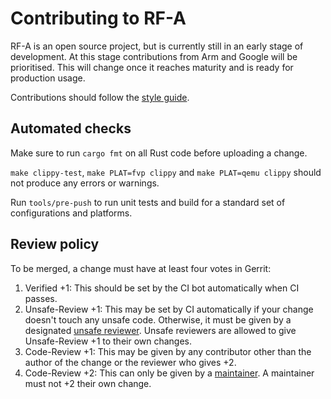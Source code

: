 # Contributing to RF-A

RF-A is an open source project, but is currently still in an early stage of development. At this
stage contributions from Arm and Google will be prioritised. This will change once it reaches
maturity and is ready for production usage.

Contributions should follow the [style guide](style-guide.md).

## Automated checks

Make sure to run `cargo fmt` on all Rust code before uploading a change.

`make clippy-test`, `make PLAT=fvp clippy` and `make PLAT=qemu clippy` should not produce any errors
or warnings.

Run `tools/pre-push` to run unit tests and build for a standard set of configurations and platforms.

## Review policy

To be merged, a change must have at least four votes in Gerrit:

1. Verified +1: This should be set by the CI bot automatically when CI passes.
2. Unsafe-Review +1: This may be set by CI automatically if your change doesn't touch any unsafe
   code. Otherwise, it must be given by a designated [unsafe reviewer][unsafe-reviewers]. Unsafe
   reviewers are allowed to give Unsafe-Review +1 to their own changes.
3. Code-Review +1: This may be given by any contributor other than the author of the change or the
   reviewer who gives +2.
4. Code-Review +2: This can only be given by a [maintainer][maintainers]. A maintainer must not
   +2 their own change.

[unsafe-reviewers]: https://review.trustedfirmware.org/admin/groups/0438a39457c1a5c0e2e648bd5d51a57e7da9303f,members
[maintainers]: https://review.trustedfirmware.org/admin/groups/2b67a42919bb2c91a8e6e41d1486ccfb2cac6697,members
